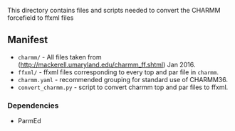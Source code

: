 This directory contains files and scripts needed to convert the CHARMM forcefield to ffxml files

## Manifest
* ```charmm/``` - All files taken from (http://mackerell.umaryland.edu/charmm_ff.shtml) Jan 2016.
* ```ffxml/``` - ffxml files corresponding to every top and par file in ```charmm```.
* ```charmm.yaml``` - recommended grouping for standard use of CHARMM36.
* ```convert_charmm.py``` - script to convert charmm top and par files to ffxml.

### Dependencies
* ParmEd


